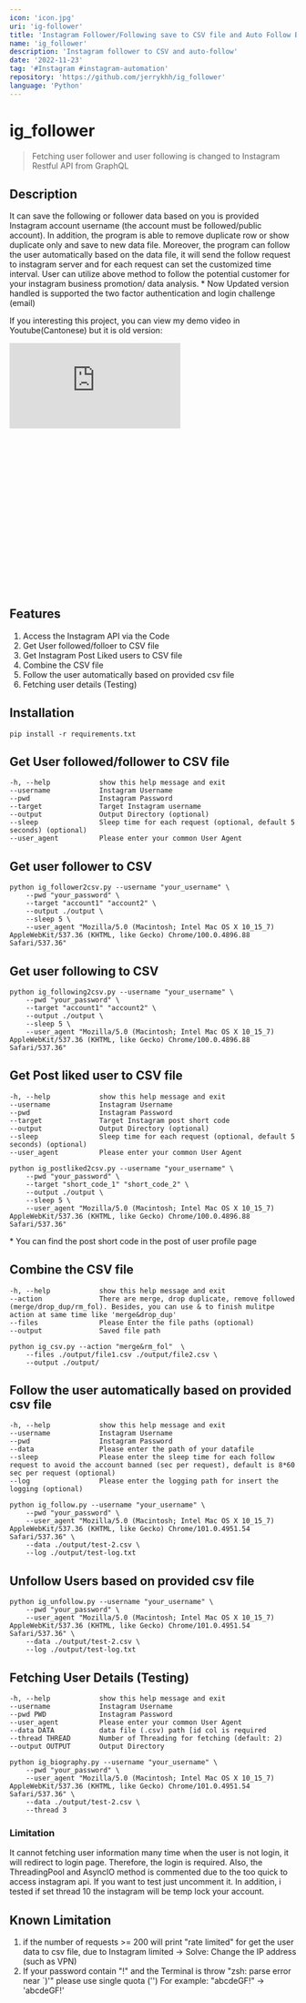 ```yaml
---
icon: 'icon.jpg'
uri: 'ig-follower'
title: 'Instagram Follower/Following save to CSV file and Auto Follow Based on CSV File'
name: 'ig_follower'
description: 'Instagram follower to CSV and auto-follow'
date: '2022-11-23'
tag: '#Instagram #instagram-automation'
repository: 'https://github.com/jerrykhh/ig_follower'
language: 'Python'
---
```


# ig_follower

> Fetching user follower and user following is changed to Instagram Restful API from GraphQL

## Description
It can save the following or follower data based on you is provided Instagram account username (the account must be followed/public account). In addition, the program is able to remove duplicate row or show duplicate only and save to new data file. Moreover, the program can follow the user automatically based on the data file, it will send the follow request to instagram server and for each request can set the customized time interval. User can utilize above method to follow the potential customer for your instagram business promotion/ data analysis.
\* Now Updated version handled is supported the two factor authentication and login challenge (email)

If you interesting this project, you can view my demo video in Youtube(Cantonese) but it is old version:

<div class="relative iframe-container" 
		style="padding-bottom: 56.25%">
		<iframe
       		src="https://www.youtube.com/embed/7SdcSPcPb8c" 
            title="Instagram數碼營銷 - 自動follow機器人(promotion)"
            frameborder="0"
            allowfullscreen></iframe>
</div>



## Features
1. Access the Instagram API via the Code
2. Get User followed/folloer to CSV file
3. Get Instagram Post Liked users to CSV file
4. Combine the CSV file
5. Follow the user automatically based on provided csv file
6. Fetching user details (Testing)


## Installation 
```
pip install -r requirements.txt
```

## Get User followed/follower to CSV file
```
-h, --help            show this help message and exit
--username            Instagram Username
--pwd                 Instagram Password
--target              Target Instagram username
--output              Output Directory (optional)
--sleep               Sleep time for each request (optional, default 5 seconds) (optional)
--user_agent          Please enter your common User Agent
```

## Get user follower to CSV

```
python ig_follower2csv.py --username "your_username" \
    --pwd "your_password" \
    --target "account1" "account2" \
    --output ./output \
    --sleep 5 \
    --user_agent "Mozilla/5.0 (Macintosh; Intel Mac OS X 10_15_7) AppleWebKit/537.36 (KHTML, like Gecko) Chrome/100.0.4896.88 Safari/537.36"
```

## Get user following to CSV
```
python ig_following2csv.py --username "your_username" \
    --pwd "your_password" \
    --target "account1" "account2" \
    --output ./output \
    --sleep 5 \
    --user_agent "Mozilla/5.0 (Macintosh; Intel Mac OS X 10_15_7) AppleWebKit/537.36 (KHTML, like Gecko) Chrome/100.0.4896.88 Safari/537.36"
```

## Get Post liked user to CSV file
```
-h, --help            show this help message and exit
--username            Instagram Username
--pwd                 Instagram Password
--target              Target Instagram post short code
--output              Output Directory (optional)
--sleep               Sleep time for each request (optional, default 5 seconds) (optional)
--user_agent          Please enter your common User Agent
```

```
python ig_postliked2csv.py --username "your_username" \
    --pwd "your_password" \
    --target "short_code_1" "short_code_2" \
    --output ./output \
    --sleep 5 \
    --user_agent "Mozilla/5.0 (Macintosh; Intel Mac OS X 10_15_7) AppleWebKit/537.36 (KHTML, like Gecko) Chrome/100.0.4896.88 Safari/537.36"
```
\* You can find the post short code in the post of user profile page

## Combine the CSV file
```
-h, --help            show this help message and exit
--action              There are merge, drop duplicate, remove followed (merge/drop_dup/rm_fol). Besides, you can use & to finish mulitpe action at same time like 'merge&drop_dup'
--files               Please Enter the file paths (optional)
--output              Saved file path
```

```
python ig_csv.py --action "merge&rm_fol"  \
    --files ./output/file1.csv ./output/file2.csv \
    --output ./output/
```

## Follow the user automatically based on provided csv file
```
-h, --help            show this help message and exit
--username            Instagram Username
--pwd                 Instagram Password
--data                Please enter the path of your datafile
--sleep               Please enter the sleep time for each follow request to avoid the account banned (sec per request), default is 8*60 sec per request (optional)
--log                 Please enter the logging path for insert the logging (optional)
```
```
python ig_follow.py --username "your_username" \
    --pwd "your_password" \
    --user_agent "Mozilla/5.0 (Macintosh; Intel Mac OS X 10_15_7) AppleWebKit/537.36 (KHTML, like Gecko) Chrome/101.0.4951.54 Safari/537.36" \ 
    --data ./output/test-2.csv \
    --log ./output/test-log.txt
```
## Unfollow Users based on provided csv file
```
python ig_unfollow.py --username "your_username" \
    --pwd "your_password" \
    --user_agent "Mozilla/5.0 (Macintosh; Intel Mac OS X 10_15_7) AppleWebKit/537.36 (KHTML, like Gecko) Chrome/101.0.4951.54 Safari/537.36" \ 
    --data ./output/test-2.csv \
    --log ./output/test-log.txt
```
## Fetching User Details (Testing)
```
-h, --help            show this help message and exit
--username            Instagram Username
--pwd PWD             Instagram Password
--user_agent          Please enter your common User Agent
--data DATA           data file (.csv) path [id col is required
--thread THREAD       Number of Threading for fetching (default: 2)
--output OUTPUT       Output Directory
```

```
python ig_biography.py --username "your_username" \
    --pwd "your_password" \
    --user_agent "Mozilla/5.0 (Macintosh; Intel Mac OS X 10_15_7) AppleWebKit/537.36 (KHTML, like Gecko) Chrome/101.0.4951.54 Safari/537.36" \ 
    --data ./output/test-2.csv \
    --thread 3
```
### Limitation
It cannot fetching user information many time when the user is not login, it will redirect to login page. Therefore, the login is required. Also, the ThreadingPool and AsyncIO method is commented due to the too quick to access instagram api. If you want to test just uncomment it. In addition, i tested if set thread 10 the instagram will be temp lock your account.


## Known Limitation
1. if the number of requests >= 200 will print "rate limited" for get the user data to csv file, due to Instagram limited -> Solve: Change the IP address (such as VPN)
2. If your password contain "!" and the Terminal is throw "zsh: parse error near `)'" please use single quota ('') For example: "abcdeGF!" -> 'abcdeGF!'